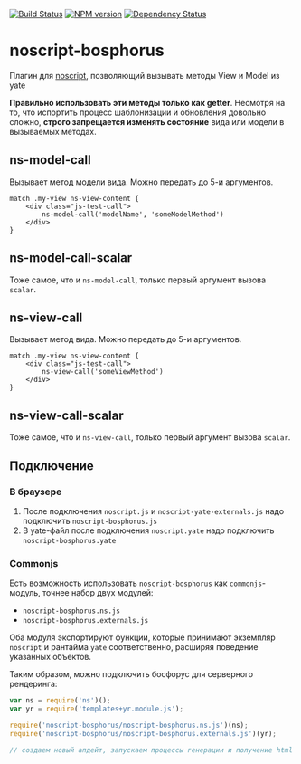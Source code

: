 [![Build Status](https://travis-ci.org/yandex-ui/noscript-bosphorus.png?branch=master)](https://travis-ci.org/yandex-ui/noscript-bosphorus)
[![NPM version](https://badge.fury.io/js/noscript-bosphorus.png)](http://badge.fury.io/js/noscript-bosphorus)
[![Dependency Status](https://david-dm.org/yandex-ui/noscript-bosphorus.png)](https://david-dm.org/yandex-ui/noscript-bosphorus)

noscript-bosphorus
==================

Плагин для [noscript](https://github.com/yandex-ui/noscript), позволяющий вызывать методы View и Model из yate

**Правильно использовать эти методы только как getter**.
Несмотря на то, что испортить процесс шаблонизации и обновления довольно сложно,
**строго запрещается изменять состояние** вида или модели в вызываемых методах.

## ns-model-call

Вызывает метод модели вида. Можно передать до 5-и аргументов.
```
match .my-view ns-view-content {
    <div class="js-test-call">
        ns-model-call('modelName', 'someModelMethod')
    </div>
}
```

## ns-model-call-scalar

Тоже самое, что и `ns-model-call`, только первый аргумент вызова `scalar`.

## ns-view-call

Вызывает метод вида. Можно передать до 5-и аргументов.
```
match .my-view ns-view-content {
    <div class="js-test-call">
        ns-view-call('someViewMethod')
    </div>
}
```

## ns-view-call-scalar

Тоже самое, что и `ns-view-call`, только первый аргумент вызова `scalar`.

## Подключение

### В браузере

1. После подключения `noscript.js` и `noscript-yate-externals.js` надо подключить `noscript-bosphorus.js`
2. В yate-файл после подключения `noscript.yate` надо подключить `noscript-bosphorus.yate`

### Commonjs

Есть возможность использовать `noscript-bosphorus` как `commonjs`-модуль, точнее набор двух модулей:

- `noscript-bosphorus.ns.js`
- `noscript-bosphorus.externals.js`

Оба модуля экспортируют функции, которые принимают экземпляр `noscript` и рантайма `yate` соответственно, расширяя поведение указанных объектов.

Таким образом, можно подключить босфорус для серверного рендеринга:

```js
var ns = require('ns')();
var yr = require('templates+yr.module.js');

require('noscript-bosphorus/noscript-bosphorus.ns.js')(ns);
require('noscript-bosphorus/noscript-bosphorus.externals.js')(yr);

// создаем новый апдейт, запускаем процессы генерации и получение html
```
